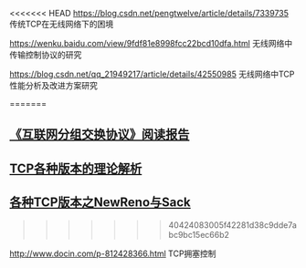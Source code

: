 <<<<<<< HEAD
https://blog.csdn.net/pengtwelve/article/details/7339735  传统TCP在无线网络下的困境

https://wenku.baidu.com/view/9fdf81e8998fcc22bcd10dfa.html 无线网络中传输控制协议的研究

https://blog.csdn.net/qq_21949217/article/details/42550985 无线网络中TCP性能分析及改进方案研究


=======
## [《互联网分组交换协议》阅读报告](https://wenku.baidu.com/view/bdd217ae2af90242a995e565.html)



## [TCP各种版本的理论解析](https://blog.csdn.net/flyuniverse_shell/article/details/5314110)



## [各种TCP版本之NewReno与Sack](http://blog.sina.com.cn/s/blog_5d2054d90100s9tj.html) 
>>>>>>> 40424083005f42281d38c9dde7abc9bc15ec66b2

http://www.docin.com/p-812428366.html TCP拥塞控制

